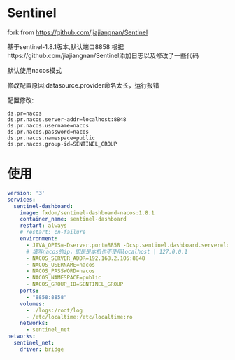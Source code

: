 # Sentinel
fork from https://github.com/jiajiangnan/Sentinel

基于sentinel-1.8.1版本,默认端口8858
根据https://github.com/jiajiangnan/Sentinel添加日志以及修改了一些代码

默认使用nacos模式

修改配置原因:datasource.provider命名太长，运行报错

配置修改:
```properties
ds.pr=nacos
ds.pr.nacos.server-addr=localhost:8848
ds.pr.nacos.username=nacos
ds.pr.nacos.password=nacos
ds.pr.nacos.namespace=public
ds.pr.nacos.group-id=SENTINEL_GROUP
```

# 使用

```yml
version: '3'
services:
  sentinel-dashboard:
    image: fxdom/sentinel-dashboard-nacos:1.8.1
    container_name: sentinel-dashboard
    restart: always
    # restart: on-failure
    environment:
      - JAVA_OPTS=-Dserver.port=8858 -Dcsp.sentinel.dashboard.server=localhost:8858 -Dsentinel.dashboard.auth.username=sentinel -Dsentinel.dashboard.auth.password=hrk2020!! -Dproject.name=sentinel-dashboard
      # 填写nacos的ip，即是是本机也不使用localhost | 127.0.0.1
      - NACOS_SERVER_ADDR=192.168.2.105:8848
      - NACOS_USERNAME=nacos
      - NACOS_PASSWORD=nacos
      - NACOS_NAMESPACE=public
      - NACOS_GROUP_ID=SENTINEL_GROUP
    ports:
      - "8858:8858"
    volumes:
      - ./logs:/root/log
      - /etc/localtime:/etc/localtime:ro
    networks:
      - sentinel_net
networks:
  sentinel_net:
    driver: bridge
```
